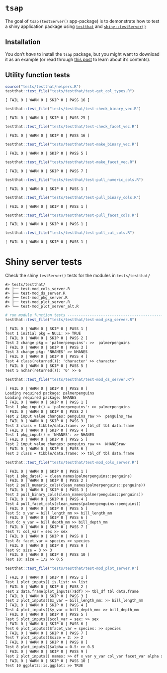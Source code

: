 
<!-- README.md is generated from README.Rmd. Please edit that file -->

# `tsap`

<!-- badges: start -->
<!-- badges: end -->

The goal of `tsap` (`testServer()` app-package) is to demonstrate how to
test a shiny application package using
[`testthat`](https://testthat.r-lib.org/) and
[`shiny::testServer()`](https://search.r-project.org/CRAN/refmans/shiny/html/testServer.html)

## Installation

You don’t *have* to install the `tsap` package, but you might want to
download it as an example (or read through [this
post](https://mjfrigaard.github.io/posts/test-shiny-p2/) to learn about
it’s contents).

## Utility function tests

``` r
source("tests/testthat/helpers.R")
testthat::test_file("tests/testthat/test-get_col_types.R")
```

    [ FAIL 0 | WARN 0 | SKIP 0 | PASS 16 ]

``` r
testthat::test_file("tests/testthat/test-check_binary_vec.R")
```

    [ FAIL 0 | WARN 0 | SKIP 0 | PASS 25 ]

``` r
testthat::test_file("tests/testthat/test-check_facet_vec.R")
```

    [ FAIL 0 | WARN 0 | SKIP 0 | PASS 16 ]

``` r
testthat::test_file("tests/testthat/test-make_binary_vec.R")
```

    [ FAIL 0 | WARN 0 | SKIP 0 | PASS 5 ]

``` r
testthat::test_file("tests/testthat/test-make_facet_vec.R")
```

    [ FAIL 0 | WARN 0 | SKIP 0 | PASS 7 ]

``` r
testthat::test_file("tests/testthat/test-pull_numeric_cols.R")
```

    [ FAIL 0 | WARN 0 | SKIP 0 | PASS 1 ]

``` r
testthat::test_file("tests/testthat/test-pull_binary_cols.R")
```

    [ FAIL 0 | WARN 0 | SKIP 0 | PASS 1 ]

``` r
testthat::test_file("tests/testthat/test-pull_facet_cols.R")
```

    [ FAIL 0 | WARN 0 | SKIP 0 | PASS 1 ]

``` r
testthat::test_file("tests/testthat/test-pull_cat_cols.R")
```

    [ FAIL 0 | WARN 0 | SKIP 0 | PASS 1 ]

# Shiny server tests

Check the shiny `testServer()` tests for the modules in
`tests/testthat/`

    #> tests/testthat/
    #> ├── test-mod_cols_server.R
    #> ├── test-mod_ds_server.R
    #> ├── test-mod_pkg_server.R
    #> ├── test-mod_plot_server.R
    #> └── test-mod_plot_server_alt.R

``` r
# run module function tests -----------------------------------------------
testthat::test_file("tests/testthat/test-mod_pkg_server.R")
```

``` default
[ FAIL 0 | WARN 0 | SKIP 0 | PASS 1 ]
Test 1 initial pkg = NULL: >> TRUE 
[ FAIL 0 | WARN 0 | SKIP 0 | PASS 2 ]
Test 2 change pkg = 'palmerpenguins': >>  palmerpenguins 
[ FAIL 0 | WARN 0 | SKIP 0 | PASS 3 ]
Test 3 change pkg: 'NHANES' >> NHANES 
[ FAIL 0 | WARN 0 | SKIP 0 | PASS 4 ]
Test 4 class(returned()): 'character' >> character 
[ FAIL 0 | WARN 0 | SKIP 0 | PASS 5 ]
Test 5 nchar(returned()): '6' >> 6
```

``` r
testthat::test_file("tests/testthat/test-mod_ds_server.R")
```

``` default
[ FAIL 0 | WARN 0 | SKIP 0 | PASS 0 ]
Loading required package: palmerpenguins
Loading required package: NHANES
[ FAIL 0 | WARN 0 | SKIP 0 | PASS 1 ]
Test 1 pkg_input() = 'palmerpenguins': >> palmerpenguins 
[ FAIL 0 | WARN 0 | SKIP 0 | PASS 2 ]
Test 2 input value changes: penguins_raw >>  penguins_raw 
[ FAIL 0 | WARN 0 | SKIP 0 | PASS 3 ]
Test 3 class = tibble/data.frame: >> tbl_df tbl data.frame 
[ FAIL 0 | WARN 0 | SKIP 0 | PASS 4 ]
Test 1 pkg_input() = 'NHANES': >> NHANES 
[ FAIL 0 | WARN 0 | SKIP 0 | PASS 5 ]
Test 2 input value changes: penguins_raw >>  NHANESraw 
[ FAIL 0 | WARN 0 | SKIP 0 | PASS 6 ]
Test 3 class = tibble/data.frame: >> tbl_df tbl data.frame 
```

``` r
testthat::test_file("tests/testthat/test-mod_cols_server.R")
```

``` default
[ FAIL 0 | WARN 0 | SKIP 0 | PASS 1 ]
Test 1 pkg_data() = clean_names(palmerpenguins::penguins) 
[ FAIL 0 | WARN 0 | SKIP 0 | PASS 2 ]
Test 2 pull_numeric_cols(clean_names(palmerpenguins::penguins)) 
[ FAIL 0 | WARN 0 | SKIP 0 | PASS 3 ]
Test 3 pull_binary_cols(clean_names(palmerpenguins::penguins)) 
[ FAIL 0 | WARN 0 | SKIP 0 | PASS 4 ]
Test 4 pull_facet_cols(clean_names(palmerpenguins::penguins)) 
[ FAIL 0 | WARN 0 | SKIP 0 | PASS 5 ]
Test 5: x_var = bill_length_mm >> bill_length_mm 
[ FAIL 0 | WARN 0 | SKIP 0 | PASS 6 ]
Test 6: y_var = bill_depth_mm >> bill_depth_mm 
[ FAIL 0 | WARN 0 | SKIP 0 | PASS 7 ]
Test 7: col_var = sex >> sex 
[ FAIL 0 | WARN 0 | SKIP 0 | PASS 8 ]
Test 8: facet_var = species >> species 
[ FAIL 0 | WARN 0 | SKIP 0 | PASS 9 ]
Test 9: size = 3 >> 3 
[ FAIL 0 | WARN 0 | SKIP 0 | PASS 10 ]
Test 10: size = 1/2 >> 0.5 
```

``` r
testthat::test_file("tests/testthat/test-mod_plot_server.R")
```

``` default
[ FAIL 0 | WARN 0 | SKIP 0 | PASS 1 ]
Test 1 plot_inputs() is.list: >> list 
[ FAIL 0 | WARN 0 | SKIP 0 | PASS 2 ]
Test 2 data.frame(plot_inputs()$df) >> tbl_df tbl data.frame 
[ FAIL 0 | WARN 0 | SKIP 0 | PASS 3 ]
Test 3 plot_inputs()$x_var = bill_length_mm: >> bill_length_mm 
[ FAIL 0 | WARN 0 | SKIP 0 | PASS 4 ]
Test 4 plot_inputs()$y_var = bill_depth_mm: >> bill_depth_mm 
[ FAIL 0 | WARN 0 | SKIP 0 | PASS 5 ]
Test 5 plot_inputs()$col_var = sex: >> sex 
[ FAIL 0 | WARN 0 | SKIP 0 | PASS 6 ]
Test 6 plot_inputs()$facet_var = species: >> species 
[ FAIL 0 | WARN 0 | SKIP 0 | PASS 7 ]
Test 7 plot_inputs()$size = 2: >> 2 
[ FAIL 0 | WARN 0 | SKIP 0 | PASS 8 ]
Test 8 plot_inputs()$alpha = 0.5: >> 0.5 
[ FAIL 0 | WARN 0 | SKIP 0 | PASS 9 ]
Test 2 plot_inputs() names: >> df x_var y_var col_var facet_var alpha size 
[ FAIL 0 | WARN 0 | SKIP 0 | PASS 10 ]
Test 10 ggplot2::is.ggplot: >> TRUE 
```
